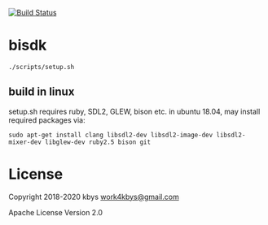 [![Build Status](https://travis-ci.org/bismite/bisdk.svg?branch=master)](https://travis-ci.org/bismite/bisdk)

# bisdk

`./scripts/setup.sh`

## build in linux

setup.sh requires ruby, SDL2, GLEW, bison etc.
in ubuntu 18.04, may install required packages via:

```
sudo apt-get install clang libsdl2-dev libsdl2-image-dev libsdl2-mixer-dev libglew-dev ruby2.5 bison git
```

# License

Copyright 2018-2020 kbys <work4kbys@gmail.com>

Apache License Version 2.0

